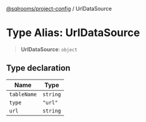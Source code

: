 [@sqlrooms/project-config](../index.md) / UrlDataSource

# Type Alias: UrlDataSource

> **UrlDataSource**: `object`

## Type declaration

| Name | Type |
| ------ | ------ |
| <a id="tablename"></a> `tableName` | `string` |
| <a id="type"></a> `type` | `"url"` |
| <a id="url"></a> `url` | `string` |
